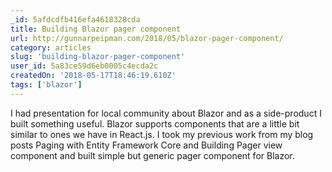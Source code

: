 ```yaml
---
_id: 5afdcdfb416efa4618328cda
title: Building Blazor pager component
url: http://gunnarpeipman.com/2018/05/blazor-pager-component/
category: articles
slug: 'building-blazor-pager-component'
user_id: 5a83ce59d6eb0005c4ecda2c
createdOn: '2018-05-17T18:46:19.610Z'
tags: ['blazor']
---
```


I had presentation for local community about Blazor and as a side-product I built something useful. Blazor supports components that are a little bit similar to ones we have in React.js. I took my previous work from my blog posts Paging with Entity Framework Core and Building Pager view component and built simple but generic pager component for Blazor.

